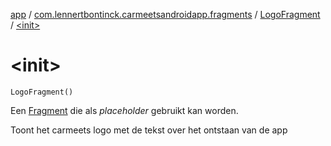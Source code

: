 [app](../../index.md) / [com.lennertbontinck.carmeetsandroidapp.fragments](../index.md) / [LogoFragment](index.md) / [&lt;init&gt;](./-init-.md)

# &lt;init&gt;

`LogoFragment()`

Een [Fragment](#) die als *placeholder* gebruikt kan worden.

Toont het carmeets logo met de tekst over het ontstaan van de app

